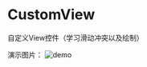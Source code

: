 # CustomView
自定义View控件（学习滑动冲突以及绘制）


演示图片：
![demo](https://github.com/pd411/CustomView/blob/master/demo.gif "demo")
